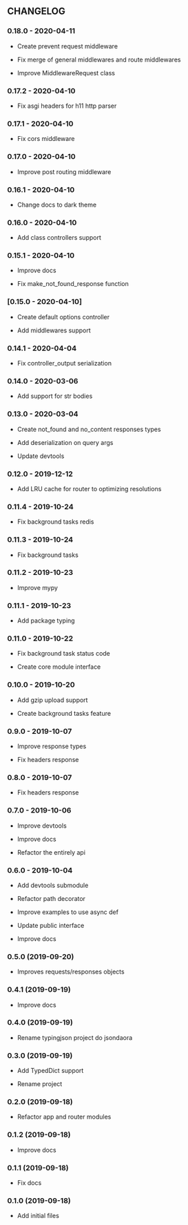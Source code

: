 ## CHANGELOG

### 0.18.0 - 2020-04-11

 - Create prevent request middleware

 - Fix merge of general middlewares and route middlewares

 - Improve MiddlewareRequest class

### 0.17.2 - 2020-04-10

 - Fix asgi headers for h11 http parser

### 0.17.1 - 2020-04-10

 - Fix cors middleware

### 0.17.0 - 2020-04-10

 - Improve post routing middleware

### 0.16.1 - 2020-04-10

 - Change docs to dark theme

### 0.16.0 - 2020-04-10

 - Add class controllers support

### 0.15.1 - 2020-04-10

 - Improve docs

 - Fix make_not_found_response function

### [0.15.0 - 2020-04-10]

 - Create default options controller

 - Add middlewares support

### 0.14.1 - 2020-04-04

 - Fix controller_output serialization

### 0.14.0 - 2020-03-06

 - Add support for str bodies

### 0.13.0 - 2020-03-04

 - Create not_found and no_content responses types

 - Add deserialization on query args

 - Update devtools

### 0.12.0 - 2019-12-12

 - Add LRU cache for router to optimizing resolutions

### 0.11.4 - 2019-10-24

 - Fix background tasks redis

### 0.11.3 - 2019-10-24

 - Fix background tasks

### 0.11.2 - 2019-10-23

 - Improve mypy

### 0.11.1 - 2019-10-23

 - Add package typing

### 0.11.0 - 2019-10-22

 - Fix background task status code

 - Create core module interface

### 0.10.0 - 2019-10-20

 - Add gzip upload support

 - Create background tasks feature

### 0.9.0 - 2019-10-07

 - Improve response types

 - Fix headers response

### 0.8.0 - 2019-10-07

 - Fix headers response

### 0.7.0 - 2019-10-06

 - Improve devtools

 - Improve docs

 - Refactor the entirely api

### 0.6.0 - 2019-10-04

 - Add devtools submodule

 - Refactor path decorator

 - Improve examples to use async def

 - Update public interface

 - Improve docs


### 0.5.0 (2019-09-20)

 - Improves requests/responses objects


### 0.4.1 (2019-09-19)

 - Improve docs


### 0.4.0 (2019-09-19)

 - Rename typingjson project do jsondaora


### 0.3.0 (2019-09-19)

 - Add TypedDict support

 - Rename project


### 0.2.0 (2019-09-18)

 - Refactor app and router modules


### 0.1.2 (2019-09-18)

 - Improve docs


### 0.1.1 (2019-09-18)

 - Fix docs


### 0.1.0 (2019-09-18)

 - Add initial files
